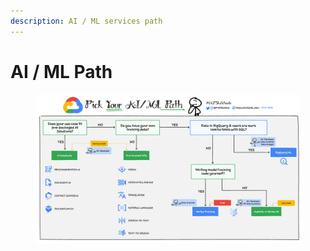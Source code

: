 ```yaml
---
description: AI / ML services path
---
```


# AI / ML Path

<figure><img src="../.gitbook/assets/image.png" alt=""><figcaption></figcaption></figure>
